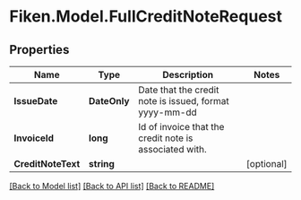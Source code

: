 # Fiken.Model.FullCreditNoteRequest

## Properties

Name | Type | Description | Notes
------------ | ------------- | ------------- | -------------
**IssueDate** | **DateOnly** | Date that the credit note is issued, format yyyy-mm-dd | 
**InvoiceId** | **long** | Id of invoice that the credit note is associated with. | 
**CreditNoteText** | **string** |  | [optional] 

[[Back to Model list]](../../README.md#documentation-for-models) [[Back to API list]](../../README.md#documentation-for-api-endpoints) [[Back to README]](../../README.md)

